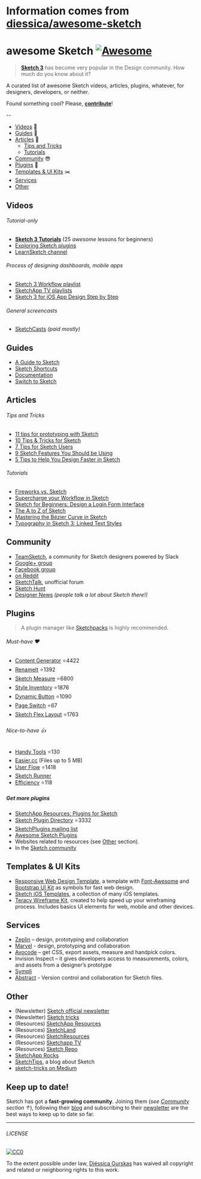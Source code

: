 # Information comes from [diessica/awesome-sketch](https://github.com/diessica/awesome-sketch)
# awesome Sketch [![Awesome](https://cdn.rawgit.com/sindresorhus/awesome/d7305f38d29fed78fa85652e3a63e154dd8e8829/media/badge.svg)](https://github.com/sindresorhus/awesome)

> [**Sketch 3**](http://bohemiancoding.com/sketch/) has become very popular in the Design community. How much do you know about it?

A curated list of awesome Sketch videos, articles, plugins, whatever, for designers, developers, or neither.

Found something cool? Please, **[contribute](contributing.md)**!

--

* [Videos](#videos) :movie_camera:
* [Guides](#guides) :blue_book:
* [Articles](#articles) :newspaper:
  * [Tips and Tricks](#tips-and-tricks)
  * [Tutorials](#tutorials)
* [Community](#community) :sunglasses:
* [Plugins](#plugins) :electric_plug:
* [Templates & UI Kits](#templates--ui-kits) :scissors:
* [Services](#services)
* [Other](#other)

## Videos
###### Tutorial-only
- **[Sketch 3 Tutorials](https://www.youtube.com/playlist?list=PLLnpHn493BHE6UIsdKYlS5zu-ZYvx22CS)** (25 *awesome* lessons for beginners)
- [Exploring Sketch plugins](https://www.youtube.com/playlist?list=PLLnpHn493BHHUZe9bihv37Z6CyXBTyb-9)
- [LearnSketch channel](https://www.youtube.com/user/learnsketch/videos)

###### Process of designing dashboards, mobile apps
- [Sketch 3 Workflow playlist](https://www.youtube.com/playlist?list=PLdOb4Jg-Lxg-g4NyfQZkgkfwXJpMFwo5E)
- [SketchApp TV playlists](https://www.youtube.com/channel/UCSdp5logiFTM3SyLJrHabOQ/playlists)
- [Sketch 3 for iOS App Design Step by Step](https://www.youtube.com/watch?v=6SyFaRNVuUA)

###### General screencasts
- [SketchCasts](http://www.sketchcasts.net/) *(paid mostly)*

## Guides
- [A Guide to Sketch](https://readymag.com/u91593485/guidetosketch/)
- [Sketch Shortcuts](http://sketchshortcuts.com/)
- [Documentation](http://www.bohemiancoding.com/sketch/support/documentation/)
- [Switch to Sketch](https://www.switchtosketchapp.com/)

## Articles
###### Tips and Tricks
- [11 tips for prototyping with Sketch](http://blog.invisionapp.com/11-tips-for-prototyping-with-sketch/)
- [10 Tips & Tricks for Sketch](http://saloon.io/10-tips-tricks-for-sketch/)
- [7 Tips for Sketch Users](https://medium.com/design-idea/7-tips-for-sketch-users-e09c27c7ce08)
- [9 Sketch Features You Should be Using](http://webdesign.tutsplus.com/tutorials/9-sketch-features-you-should-be-using--webdesign-18016)
- [5 Tips to Help You Design Faster in Sketch](https://medium.com/product-labs/5-tips-to-help-you-design-faster-in-sketch-a9db54d10a72)

###### Tutorials
- [Fireworks vs. Sketch](http://unitid.nl/english/spot-the-difference-fireworks-and-sketch-3)
- [Supercharge your Workflow in Sketch](https://medium.com/@bazdeas/supercharge-your-workflow-in-sketch-ebc9e5274845)
- [Sketch for Beginners: Design a Login Form Interface](http://webdesign.tutsplus.com/tutorials/sketch-for-beginners-design-a-login-form-interface--cms-21534)
- [The A to Z of Sketch](http://webdesign.tutsplus.com/articles/the-a-to-z-of-sketch--cms-22030)
- [Mastering the Bézier Curve in Sketch](https://medium.com/sketch-app/mastering-the-bezier-curve-in-sketch-4da8fdf0dbbb)
- [Typography in Sketch 3: Linked Text Styles](https://medium.com/@ericajaclyn/typography-in-sketch-3-linked-text-styles-9946a32af688)

## Community
- [TeamSketch](http://teamsketch.io/), a community for Sketch designers powered by Slack
- [Google+ group](https://plus.google.com/communities/105292892811319179094)
- [Facebook group](https://www.facebook.com/groups/sketchformac/)
- [on Reddit](http://www.reddit.com/r/sketchapp)
- [SketchTalk](http://sketchtalk.io/), unofficial forum
- [Sketch Hunt](http://sketchhunt.com/)
- [Designer News](https://www.designernews.co/) *(people talk a lot about Sketch there!)*

## Plugins
> A plugin manager like [Sketchpacks](https://sketchpacks.com) is highly recommended.

###### Must-have :heart:
- [Content Generator](https://github.com/timuric/Content-generator-sketch-plugin) :star:4422
- [RenameIt](https://github.com/rodi01/RenameIt) :star:1392
- [Sketch Measure](https://github.com/utom/sketch-measure) :star:6800
- [Style Inventory](https://github.com/getflourish/Sketch-Style-Inventory/) :star:1876
- [Dynamic Button](https://github.com/ddwht/sketch-dynamic-button) :star:1090
- [Page Switch](https://github.com/mauehara/sketch-page-switch) :star:67
- [Sketch Flex Layout](https://github.com/hrescak/Sketch-Flex-Layout) :star:1763

###### Nice-to-have :thumbsup:
- [Handy Tools](https://github.com/webpatch/Handy-Tools/) :star:130
- [Easier.cc](http://easier.cc/) (Files up to 5 MB)
- [User Flow](https://github.com/abynim/UserFlows) :star:1418
- [Sketch Runner](http://sketchrunner.com)
- [Efficiency](https://github.com/x-raizor/Efficiency) :star:118

##### Get more plugins
- [SketchApp Resources: Plugins for Sketch](http://www.sketchappsources.com/plugins.html)
- [Sketch Plugin Directory](https://github.com/sketchplugins/plugin-directory) :star:3332
- [SketchPlugins mailing list](http://sketchplugins.com/)
- [Awesome Sketch Plugins](http://awesome-sket.ch/)
- Websites related to resources (see [Other](#other) section).
- In the [Sketch community](#community)

## Templates & UI Kits
- [Responsive Web Design Template](https://github.com/luandro/sketch-responsive-design-template), a template with [Font-Awesome](https://fortawesome.github.io/Font-Awesome/) and [Bootstrap UI Kit](http://bootstrapuikit.com/) as symbols for fast web design.
- [Sketch iOS Templates](https://github.com/nvk/sketch-ios), a collection of many iOS templates.
- [Teracy Wireframe Kit](https://github.com/teracyhq/wireframe), created to help speed up your wireframing process. Includes basics UI elements for web, mobile and other devices.

## Services
- [Zeplin](https://zeplin.io) – design, prototyping and collaboration
- [Marvel](https://marvelapp.com) - design, prototyping and collaboration
- [Avocode](https://avocode.com) – get CSS, export assets, measure and handpick colors.
- Invision Inspect – it gives developers access to measurements, colors, and assets from a designer’s prototype
- [Sympli](https://sympli.io)
- [Abstract](https://www.goabstract.com/) - Version control and collaboration for Sketch files.


## Other
- (Newsletter) [Sketch official newsletter](https://bohemian.curated.co/)
- (Newsletter) [Sketch tricks](http://sketchtricks.com/)
- (Resources) [SketchApp Resources](http://www.sketchappsources.com/)
- (Resources) [SketchLand](http://sketch.land)
- (Resources) [SketchResources](http://sketchresources.com/)
- (Resources) [Sketchapp TV](http://sketchapp.tv/)
- (Resources) [Sketch Repo](http://sketchrepo.com/)
- [SketchApp Rocks](http://sketchapp.rocks/)
- [SketchTips](http://www.sketchtips.info/), a blog about Sketch
- [sketch-tricks on Medium](https://medium.com/sketch-tricks)

## Keep up to date!
Sketch has got a **fast-growing community**. Joining them (*see [Community](#community) section ↑*), following their [blog](http://bohemiancoding.tumblr.com/) and subscribing to their [newsletter](https://bohemian.curated.co/) are the best ways to keep up to date so far.

---

###### LICENSE

[![CC0](http://mirrors.creativecommons.org/presskit/buttons/88x31/svg/cc-zero.svg)](http://creativecommons.org/publicdomain/zero/1.0/)

To the extent possible under law, [Diéssica Gurskas](http://diessi.ca) has waived all copyright and related or neighboring rights to this work.


